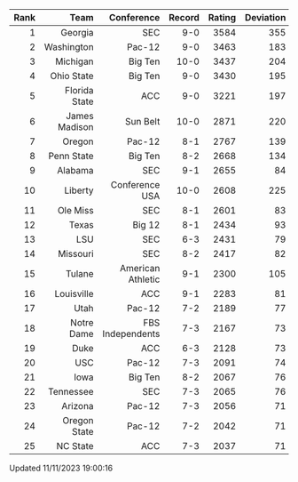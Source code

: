 | Rank  | Team                 | Conference           | Record   | Rating | Deviation |
| ---:  | ---:                 | ---:                 | ---:     | ---:   | ---:      |
| 1     | Georgia              | SEC                  | 9-0      | 3584   | 355       |
| 2     | Washington           | Pac-12               | 9-0      | 3463   | 183       |
| 3     | Michigan             | Big Ten              | 10-0     | 3437   | 204       |
| 4     | Ohio State           | Big Ten              | 9-0      | 3430   | 195       |
| 5     | Florida State        | ACC                  | 9-0      | 3221   | 197       |
| 6     | James Madison        | Sun Belt             | 10-0     | 2871   | 220       |
| 7     | Oregon               | Pac-12               | 8-1      | 2767   | 139       |
| 8     | Penn State           | Big Ten              | 8-2      | 2668   | 134       |
| 9     | Alabama              | SEC                  | 9-1      | 2655   | 84        |
| 10    | Liberty              | Conference USA       | 10-0     | 2608   | 225       |
| 11    | Ole Miss             | SEC                  | 8-1      | 2601   | 83        |
| 12    | Texas                | Big 12               | 8-1      | 2434   | 93        |
| 13    | LSU                  | SEC                  | 6-3      | 2431   | 79        |
| 14    | Missouri             | SEC                  | 8-2      | 2417   | 82        |
| 15    | Tulane               | American Athletic    | 9-1      | 2300   | 105       |
| 16    | Louisville           | ACC                  | 9-1      | 2283   | 81        |
| 17    | Utah                 | Pac-12               | 7-2      | 2189   | 77        |
| 18    | Notre Dame           | FBS Independents     | 7-3      | 2167   | 73        |
| 19    | Duke                 | ACC                  | 6-3      | 2128   | 73        |
| 20    | USC                  | Pac-12               | 7-3      | 2091   | 74        |
| 21    | Iowa                 | Big Ten              | 8-2      | 2067   | 76        |
| 22    | Tennessee            | SEC                  | 7-3      | 2065   | 76        |
| 23    | Arizona              | Pac-12               | 7-3      | 2056   | 71        |
| 24    | Oregon State         | Pac-12               | 7-2      | 2042   | 71        |
| 25    | NC State             | ACC                  | 7-3      | 2037   | 71        |

Updated 11/11/2023 19:00:16
